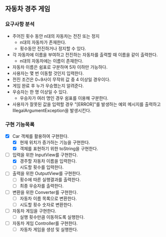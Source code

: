 ## 자동차 경주 게임

### 요구사항 분석

- 주어진 횟수 동안 n대의 자동차는 전진 또는 정지
    - n대의 자동차가 존재한다.
    - 횟수동안 전진하거나 정지할 수 있다.
- 각 자동차에 이름을 부여하고 전진하는 자동차를 출력할 때 이름을 같이 출력한다.
    - n대의 자동차에는 이름이 존재한다.
- 자동차 이름은 쉼표로 구분하며 5자 이하만 가능하다.
- 사용자는 몇 번 이동할 것인지 입력한다.
- 전진 조건은 0~9사이 무작위 값 중 4 이상일 경우이다.
- 게임 완료 후 누가 우승했는지 알려준다.
- 우승자는 한 명 이상일 수 있다.
    - 우승자가 여러 명인 경우 쉼표를 이용해 구분한다.
- 사용자가 잘못된 값을 입력할 경우 "[ERROR]"를 발생하는 예외 메시지를 출력하고 IllegalArgumentException을 발생시킨다.

### 구현 기능목록

- [x] Car 객체를 활용하여 구현한다.
    - [x] 현재 위치가 증가하는 기능을 구현한다.
    - [x] 객체를 표현하기 위한 toString을 구현한다.
- [ ] 입력을 위한 InputView를 구현한다.
    - [x] 경주할 자동차 이름을 입력한다.
    - [ ] 시도할 횟수를 입력한다.
- [ ] 출력을 위한 OutputView를 구현한다.
    - [ ] 횟수에 따른 실행결과를 출력한다.
    - [ ] 최종 우승자를 출력한다.
- [ ] 변환을 위한 Converter를 구현한다.
    - [ ] 자동차 이름 목록으로 변환한다.
    - [ ] 시도할 횟수 숫자로 변환한다.
- [ ] 자동차 게임을 구현한다.
    - [ ] 실행 횟수만큼 이동하도록 실행한다.
- [ ] 자동차 게임 Controller를 구현한다.
    - [ ] 자동차 게임을 생성 및 실행한다.